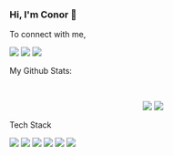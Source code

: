 ### Hi, I'm Conor 👋

To connect with me,

[<img src="https://img.shields.io/badge/twitter-%231DA1F2.svg?&style=flat&logo=twitter&logoColor=white" />](https://twitter.com/ConorEF) [<img src="https://img.shields.io/badge/linkedin-%230077B5.svg?&style=flat&logo=linkedin&logoColor=white" />](https://www.linkedin.com/in/conor-forde/) [<img src ="https://img.shields.io/badge/portfolio-web-%23.svg?&style=flat&logo=&logoColor=white%22">](https://conorforde.com/)

My Github Stats: 

<br>

<p align = "center">
  <img src = "https://github-readme-stats.vercel.app/api?username=Snowda&show_icons=true&count_private=true&theme=algolia&line_height=27">
  <img src = "https://github-readme-stats.vercel.app/api/top-langs/?username=Snowda&hide=css,html&count_private=true&theme=algolia">
</p>


Tech Stack

<img src="https://img.shields.io/badge/python%20-%2314354C.svg?&style=flat&logo=python&logoColor=white"/> <img src="https://img.shields.io/badge/c%20-%2300599C.svg?&style=flat&logo=c&logoColor=white"/> <img src="https://img.shields.io/badge/markdown-%23000000.svg?&style=flat&logo=markdown&logoColor=white"/> <img src="https://img.shields.io/badge/flask%20-%23000.svg?&style=flat&logo=flask&logoColor=white"/> <img src="https://img.shields.io/badge/git%20-%23F05033.svg?&style=flat&logo=git&logoColor=white"/> <img src="https://img.shields.io/badge/AWS%20-%23FF9900.svg?&style=flat&logo=amazon-aws&logoColor=white"/>
